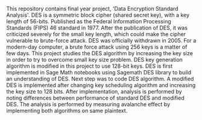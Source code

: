 This repository contains final year project, 'Data Encryption Standard Analysis'. DES is a symmetric block cipher (shared secret key), with a key length of 56-bits. Published as the Federal Information Processing Standards (FIPS) 46 standard in 1977. After the publication of DES, it was criticized severely for the small key length, which could make the cipher vulnerable to brute-force attack. DES was officially withdrawn in 2005. For a modern-day computer, a brute force attack using 256 keys is a matter of few days. This project studies the DES algorithm by increasing the key size in order to try to overcome small key size problem. DES key generation algorithm is modified in this project to use 128-bit keys. DES is first implemented in Sage Math notebooks using Sagemath DES library to build an understanding of DES. Next step was to code DES algorithm. A modified DES is implemented after changing key scheduling algorithm and increasing the key size to 128 bits. After implementation, analysis is performed by noting differences between performance of standard DES and modified DES. The analysis is performed by measuring avalanche effect by implementing both algorithms on same plaintext.
